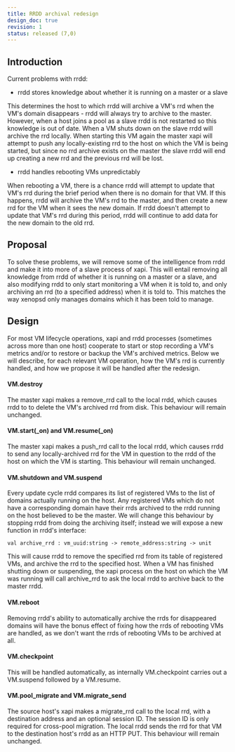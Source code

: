 ```yaml
---
title: RRDD archival redesign
design_doc: true
revision: 1
status: released (7,0)
---
```


## Introduction

Current problems with rrdd:

* rrdd stores knowledge about whether it is running on a master or a slave

This determines the host to which rrdd will archive a VM's rrd when the VM's
domain disappears - rrdd will always try to archive to the master. However,
when a host joins a pool as a slave rrdd is not restarted so this knowledge is
out of date. When a VM shuts down on the slave rrdd will archive the rrd
locally. When starting this VM again the master xapi will attempt to push any
locally-existing rrd to the host on which the VM is being started, but since
no rrd archive exists on the master the slave rrdd will end up creating a new
rrd and the previous rrd will be lost.

* rrdd handles rebooting VMs unpredictably

When rebooting a VM, there is a chance rrdd will attempt to update that VM's rrd
during the brief period when there is no domain for that VM. If this happens,
rrdd will archive the VM's rrd to the master, and then create a new rrd for the
VM when it sees the new domain. If rrdd doesn't attempt to update that VM's rrd
during this period, rrdd will continue to add data for the new domain to the old
rrd.

## Proposal

To solve these problems, we will remove some of the intelligence from rrdd and
make it into more of a slave process of xapi. This will entail removing all
knowledge from rrdd of whether it is running on a master or a slave, and also
modifying rrdd to only start monitoring a VM when it is told to, and only
archiving an rrd (to a specified address) when it is told to. This matches the
way xenopsd only manages domains which it has been told to manage.

## Design

For most VM lifecycle operations, xapi and rrdd processes (sometimes across more
than one host) cooperate to start or stop recording a VM's metrics and/or to
restore or backup the VM's archived metrics. Below we will describe, for each
relevant VM operation, how the VM's rrd is currently handled, and how we propose
it will be handled after the redesign.

#### VM.destroy

The master xapi makes a remove_rrd call to the local rrdd, which causes rrdd to
to delete the VM's archived rrd from disk. This behaviour will remain unchanged.

#### VM.start(\_on) and VM.resume(\_on)

The master xapi makes a push_rrd call to the local rrdd, which causes rrdd to
send any locally-archived rrd for the VM in question to the rrdd of the host on
which the VM is starting. This behaviour will remain unchanged.

#### VM.shutdown and VM.suspend

Every update cycle rrdd compares its list of registered VMs to the list of
domains actually running on the host. Any registered VMs which do not have a
corresponding domain have their rrds archived to the rrdd running on the host
believed to be the master. We will change this behaviour by stopping rrdd from
doing the archiving itself; instead we will expose a new function in rrdd's
interface:

```
val archive_rrd : vm_uuid:string -> remote_address:string -> unit
```

This will cause rrdd to remove the specified rrd from its table of registered
VMs, and archive the rrd to the specified host. When a VM has finished shutting
down or suspending, the xapi process on the host on which the VM was running
will call archive_rrd to ask the local rrdd to archive back to the master rrdd.

#### VM.reboot

Removing rrdd's ability to automatically archive the rrds for disappeared
domains will have the bonus effect of fixing how the rrds of rebooting VMs are
handled, as we don't want the rrds of rebooting VMs to be archived at all.

#### VM.checkpoint

This will be handled automatically, as internally VM.checkpoint carries out a
VM.suspend followed by a VM.resume.

#### VM.pool_migrate and VM.migrate_send

The source host's xapi makes a migrate_rrd call to the local rrd, with a
destination address and an optional session ID. The session ID is only required
for cross-pool migration. The local rrdd sends the rrd for that VM to the
destination host's rrdd as an HTTP PUT. This behaviour will remain unchanged.
